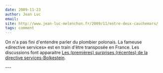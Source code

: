```yaml
---
date: 2009-11-23
author: Jean Luc
email: 
site: http://www.jean-luc-melenchon.fr/2009/11/entre-deux-cauchemars/
tags: comment
---
```


<p>
On n'a pas fini d'entendre parler du plombier polonais. La fameuse «directive services» est en train d'être transposée en France. Les discussions font apparaitre
<a href="http://www.politis.fr/Les-premieres-surprises-recentes,8714.html">Les (premières) surprises (récentes) de la directive services-Bolkestein</a>. 

</p>
---